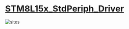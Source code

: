 ﻿# [STM8L15x_StdPeriph_Driver](https://github.com/SoCXin/STM8L15x_StdPeriph_Driver)

[![sites](http://182.61.61.133/link/resources/SoC.png)](http://www.SoC.Xin)
